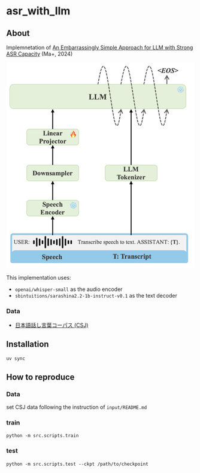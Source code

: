 # asr_with_llm

## About

Implemnetation of [An Embarrassingly Simple Approach for LLM with Strong ASR Capacity](https://arxiv.org/abs/2402.08846) (Ma+, 2024)

![model architecture](images/model_architecture.png)

This implementation uses:

- `openai/whisper-small` as the audio encoder
- `sbintuitions/sarashina2.2-1b-instruct-v0.1` as the text decoder

### Data

- [日本語話し言葉コーパス (CSJ)](https://clrd.ninjal.ac.jp/csj/)

## Installation

```console
uv sync
```

## How to reproduce

### Data

set CSJ data following the instruction of `input/README.md`

### train

```console
python -m src.scripts.train
```

### test

```console
python -m src.scripts.test --ckpt /path/to/checkpoint
```
